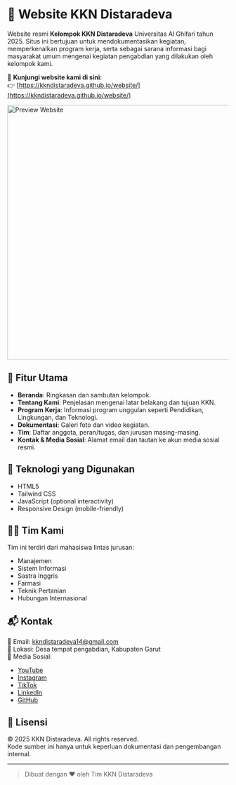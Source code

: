 # 🌱 Website KKN Distaradeva

Website resmi **Kelompok KKN Distaradeva** Universitas Al Ghifari tahun 2025. Situs ini bertujuan untuk mendokumentasikan kegiatan, memperkenalkan program kerja, serta sebagai sarana informasi bagi masyarakat umum mengenai kegiatan pengabdian yang dilakukan oleh kelompok kami.

📌 **Kunjungi website kami di sini:**  
👉 [https://kkndistaradeva.github.io/website/](https://kkndistaradeva.github.io/website/)

<img src="https://github.com/user-attachments/assets/af9d1b2e-be2e-41d3-b63c-b04b1f99ab9d" alt="Preview Website" width="580" />

## 🌟 Fitur Utama

- **Beranda**: Ringkasan dan sambutan kelompok.
- **Tentang Kami**: Penjelasan mengenai latar belakang dan tujuan KKN.
- **Program Kerja**: Informasi program unggulan seperti Pendidikan, Lingkungan, dan Teknologi.
- **Dokumentasi**: Galeri foto dan video kegiatan.
- **Tim**: Daftar anggota, peran/tugas, dan jurusan masing-masing.
- **Kontak & Media Sosial**: Alamat email dan tautan ke akun media sosial resmi.

## 🧩 Teknologi yang Digunakan

- HTML5
- Tailwind CSS
- JavaScript (optional interactivity)
- Responsive Design (mobile-friendly)

## 🧑‍💻 Tim Kami

Tim ini terdiri dari mahasiswa lintas jurusan:
- Manajemen
- Sistem Informasi
- Sastra Inggris
- Farmasi
- Teknik Pertanian
- Hubungan Internasional

## 📬 Kontak

📧 Email: [kkndistaradeva14@gmail.com](mailto:kkndistaradeva14@gmail.com)  
📍 Lokasi: Desa tempat pengabdian, Kabupaten Garut  
🔗 Media Sosial:
- [YouTube](#)
- [Instagram](#)
- [TikTok](#)
- [LinkedIn](#)
- [GitHub](#)

## 📄 Lisensi

© 2025 KKN Distaradeva. All rights reserved.  
Kode sumber ini hanya untuk keperluan dokumentasi dan pengembangan internal.

---

> Dibuat dengan ❤️ oleh Tim KKN Distaradeva
